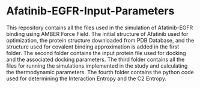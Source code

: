 # Afatinib-EGFR-Input-Parameters
This repository contains all the files used in the simulation of Afatinib-EGFR binding using AMBER Force Field. 
The initial structure of Afatinib used for optimization, the protein structure downloaded from PDB Database, and the structure used for covalent binding approximation is added in the first folder.
The second folder contains the input protein file used for docking and the associated docking parameters.
The third folder contains all the files for running the simulations implemented in the study and calculating the thermodynamic parameters.
The fourth folder contains the python code used for determining the Interaction Entropy and the C2 Entropy.
